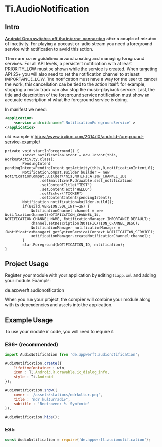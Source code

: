 # Ti.AudioNotification

## Intro
[Android Oreo switches off the internet connection](https://developer.android.com/about/versions/oreo/background) after a couple of minutes of inactivity. For playing a podcast or radio stream you need a foreground service with notification to avoid this action. 

There are some guidelines around creating and managing foreground services. For all API levels, a persistent notification with at least PRIORITY\_LOW must be shown while the service is created. When targeting API 26+ you will also need to set the notification channel to at least IMPORTANCE\_LOW. The notification must have a way for the user to cancel the work, this cancellation can be tied to the action itself: for example, stopping a music track can also stop the music-playback service. Last, the title and description of the foreground service notification must show an accurate description of what the foreground service is doing. 

In manifest we need:



```xml
<application>
	<service android:name=".NotificationForegroundService" >
</application>
```
old example
// https://www.truiton.com/2014/10/android-foreground-service-example/
 
```
private void startInForeground() {
        Intent notificationIntent = new Intent(this, WorkoutActivity.class);
        PendingIntent pendingIntent=PendingIntent.getActivity(this,0,notificationIntent,0);
        NotificationCompat.Builder builder = new NotificationCompat.Builder(this,NOTIFICATION_CHANNEL_ID)
                .setSmallIcon(R.drawable.shsl_notification)
                .setContentTitle("TEST")
                .setContentText("HELLO")
                .setTicker("TICKER") 
                .setContentIntent(pendingIntent);
        Notification notification=builder.build();
        if(Build.VERSION.SDK_INT>=26) {
            NotificationChannel channel = new NotificationChannel(NOTIFICATION_CHANNEL_ID, NOTIFICATION_CHANNEL_NAME, NotificationManager.IMPORTANCE_DEFAULT);
            channel.setDescription(NOTIFICATION_CHANNEL_DESC);
            NotificationManager notificationManager = (NotificationManager) getSystemService(Context.NOTIFICATION_SERVICE);
            notificationManager.createNotificationChannel(channel);
        }
        startForeground(NOTIFICATION_ID, notification);
}
```



## Project Usage

Register your module with your application by editing `tiapp.xml` and adding your module.
Example:

<modules>
  <module version="1.0.0">de.appwerft.audionotification</module>
</modules>

When you run your project, the compiler will combine your module along with its dependencies
and assets into the application.

## Example Usage

To use your module in code, you will need to require it.

### ES6+ (recommended)

```javascript
import AudioNotification from 'de.appwerft.audionotification';

AudioNotification.create({
	lifetimeContainer : win,
	icon : Ti.Android.R.drawable.ic_dialog_info,
	style : Ti.Android
});

AudioNotification.show({
	cover : '/assets/stations/ndrkultur.png',
	title : "ndr kulturradio",
	subtitle : 'Beethoven: 9. Symfonie'
});

AudioNotification.hide();


```

### ES5

```js
const AudioNotification = require('de.appwerft.audionotification');

```

